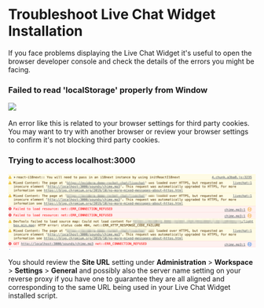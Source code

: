 # Troubleshoot Live Chat Widget Installation

If you face problems displaying the Live Chat Widget it's useful to open the browser developer console and check the details of the errors you might be facing.

### Failed to read 'localStorage' properly from Window

![](<../../../.gitbook/assets/Clipboard - May 12, 2022 4\_21 PM.png>)

An error like this is related to your browser settings for third party cookies. You may want to try with another browser or review your browser settings to confirm it's not blocking third party cookies.&#x20;

### Trying to access localhost:3000

![](<../../../.gitbook/assets/Clipboard -2.png>)

You should review the **Site URL** setting under **Administration** > **Workspace** > **Settings** > **General** and possibly also the server name setting on your reverse proxy if you have one to guarantee they are all aligned and corresponding to the same URL being used in your Live Chat Widget installed script.&#x20;
